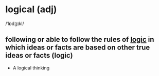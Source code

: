 # logical (adj)

/ˈlɒdʒɪkl/

## following or able to follow the rules of [logic](logic-n.md#the-science-of-thinking-about-or-explaining-the-reason-for-something-using-formal-methods) in which ideas or facts are based on other true ideas or facts (logic)

- A logical thinking